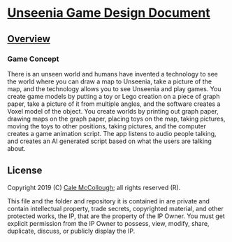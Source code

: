 # [Unseenia Game Design Document](../readme.md)

## [Overview](./readme.md)

### Game Concept

There is an unseen world and humans have invented a technology to see the world where you can draw a map to Unseenia, take a picture of the map, and the technology allows you to see Unseenia and play games. You create game models by putting a toy or Lego creation on a piece of graph paper, take a picture of it from multiple angles, and the software creates a Voxel model of the object. You create worlds by printing out graph paper, drawing maps on the graph paper, placing toys on the map, taking pictures, moving the toys to other positions, taking pictures, and the computer creates a game animation script. The app listens to audio people talking, and creates an AI generated script based on what the users are talking about.

## License

Copyright 2019 (C) [Cale McCollough](https://calemccollough.github.io); all rights reserved (R).

This file and the folder and repository it is contained in are private and contain intellectual property, trade secrets, copyrighted material, and other protected works, the IP, that are the property of the IP Owner. You must get explicit permission from the IP Owner to possess, view, modify, share, duplicate, discuss, or publicly display the IP.
